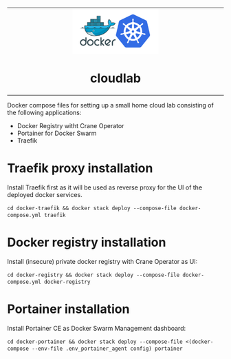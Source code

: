 <table align="center"><tr><td align="center" width="9999">
<img src="icons/docker_k8s.png" align="center" width="200" alt="Docker K8s icon">

# cloudlab

</td></tr></table>

Docker compose files for setting up a small home cloud lab consisting of the following applications:
* Docker Registry witht Crane Operator
* Portainer for Docker Swarm
* Traefik

# Traefik proxy installation
Install Traefik first as it will be used as reverse proxy for the UI of the deployed docker services.
```
cd docker-traefik && docker stack deploy --compose-file docker-compose.yml traefik
```

# Docker registry installation
Install (insecure) private docker registry with Crane Operator as UI:
```
cd docker-registry && docker stack deploy --compose-file docker-compose.yml docker-registry
```

# Portainer installation
Install Portainer CE as Docker Swarm Management dashboard:
```
cd docker-portainer && docker stack deploy --compose-file <(docker-compose --env-file .env_portainer_agent config) portainer
```
